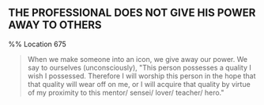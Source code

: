 ## THE PROFESSIONAL DOES NOT GIVE HIS POWER AWAY TO OTHERS 
%% Location 675 
> When we make someone into an icon, we give away our power. We say to ourselves (unconsciously), "This person possesses a quality I wish I possessed. Therefore I will worship this person in the hope that that quality will wear off on me, or I will acquire that quality by virtue of my proximity to this mentor/ sensei/ lover/ teacher/ hero." 